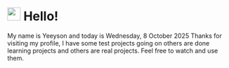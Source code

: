  <h1>
    <img src="https://emojis.slackmojis.com/emojis/images/1643510097/45343/hi.gif?1643510097" width="30"/> 
    Hello!
 </h1>
 <p>
    My name is Yeeyson and today is Wednesday, 8 October 2025
    Thanks for visiting my profile, I have some test projects going on others are done learning projects and others are real projects.
    Feel free to watch and use them.
 </p>
